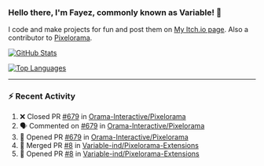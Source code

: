 ### Hello there, I'm Fayez, commonly known as Variable! 👋
I code and make projects for fun and post them on [My Itch.io page](https://variable-industries.itch.io/). Also a contributor to [Pixelorama](https://github.com/Orama-Interactive/Pixelorama).

[![GitHub Stats](https://github-readme-stats.vercel.app/api/?username=Variable-ind&show_icons=true&theme=merko)](https://github.com/anuraghazra/github-readme-stats)

[![Top Languages](https://github-readme-stats.vercel.app/api/top-langs/?username=Variable-ind&layout=compact&theme=merko)](https://github.com/anuraghazra/github-readme-stats)

---

### :zap: Recent Activity

<!--START_SECTION:activity-->
1. ❌ Closed PR [#679](https://github.com/Orama-Interactive/Pixelorama/pull/679) in [Orama-Interactive/Pixelorama](https://github.com/Orama-Interactive/Pixelorama)
2. 🗣 Commented on [#679](https://github.com/Orama-Interactive/Pixelorama/issues/679) in [Orama-Interactive/Pixelorama](https://github.com/Orama-Interactive/Pixelorama)
3. 💪 Opened PR [#679](https://github.com/Orama-Interactive/Pixelorama/pull/679) in [Orama-Interactive/Pixelorama](https://github.com/Orama-Interactive/Pixelorama)
4. 🎉 Merged PR [#8](https://github.com/Variable-ind/Pixelorama-Extensions/pull/8) in [Variable-ind/Pixelorama-Extensions](https://github.com/Variable-ind/Pixelorama-Extensions)
5. 💪 Opened PR [#8](https://github.com/Variable-ind/Pixelorama-Extensions/pull/8) in [Variable-ind/Pixelorama-Extensions](https://github.com/Variable-ind/Pixelorama-Extensions)
<!--END_SECTION:activity-->

<!--
**Variable-ind/Variable-ind** is a ✨ _special_ ✨ repository because its `README.md` (this file) appears on your GitHub profile.

Here are some ideas to get you started:
- 🌱 I’m currently studying at ...
- 🔭 I’m currently working on ...
- 👯 I’m looking to collaborate on ...
- 🤔 I’m looking for help with ...
- 💬 Ask me about ...
- 📫 How to reach me: ...
- ⚡ Fun fact: ...
-->
